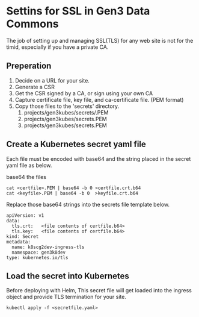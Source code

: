 # Settins for SSL in Gen3 Data Commons
The job of setting up and managing SSL(TLS) for any web site is not for the timid, especially if you have a private CA.

## Preperation
1. Decide on a URL for your site.
2. Generate a CSR
3. Get the CSR signed by a CA, or sign using your own CA
4. Capture certificate file, key file, and ca-certificate file.  (PEM format)
5. Copy those files to the 'secrets' directory.
   1. projects/gen3kubes/secrets/<certfile>.PEM
   2. projects/gen3kubes/secrets<keyfile>.PEM
   3. projects/gen3kubes/secrets<cacert>.PEM

## Create a Kubernetes secret yaml file
Each file must be encoded with base64 and the string placed in the secret yaml file as below.

base64 the files
```
cat <certfile>.PEM | base64 -b 0 >certfile.crt.b64
cat <keyfile>.PEM | base64 -b 0  >keyfile.crt.b64
```
Replace those base64 strings into the secrets file template below.
```
apiVersion: v1
data:
  tls.crt:   <file contents of certfile.b64>
  tls.key:   <file contents of certfile.b64>
kind: Secret
metadata:
  name: k8scg2dev-ingress-tls
  namespace: gen3k8dev
type: kubernetes.io/tls
```
## Load the secret into Kubernetes
Before deploying with Helm, This secret file will get loaded into the ingress object and provide TLS termination for your site.
```
kubectl apply -f <secretfile.yaml>
```
